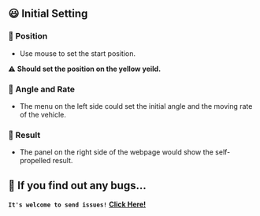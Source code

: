 
## :smiley: Initial Setting
### :round_pushpin: Position

  - Use mouse to set the start position.
  
  :warning: **Should set the position on the yellow yeild.**

### :monkey: Angle and Rate

  - The menu on the left side could set the initial angle and the moving rate of the vehicle.
   
### :blue_car: Result

  - The panel on the right side of the webpage would show the self-propelled result.
  



## :facepunch: If you find out any bugs...
 **`It's welcome to send issues!`**
    [**Click Here!**](https://github.com/Piicksarn/Self-propelled-Vehicle/issues)
